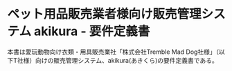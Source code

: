 # ペット用品販売業者様向け販売管理システム akikura - 要件定義書

本書は愛玩動物向け衣類・用具販売業社「株式会社Tremble Mad Dog社様」（以下T社様）向けの販売管理システム、akikura\(あきくら\)の要件定義書である。





